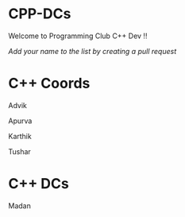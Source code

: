 # CPP-DCs
Welcome to Programming Club C++ Dev !!

*Add your name to the list by creating a pull request*

# C++ Coords
Advik

Apurva

Karthik

Tushar

# C++ DCs
Madan

